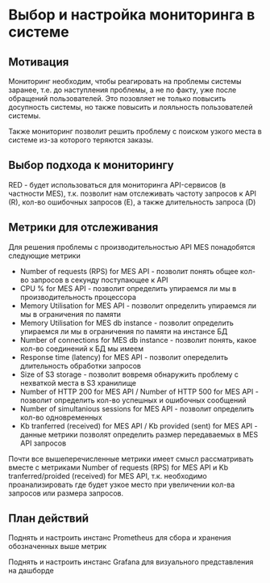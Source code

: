 # Выбор и настройка мониторинга в системе
## Мотивация
Мониторинг необходим, чтобы реагировать на проблемы системы заранее, т.е. до наступления проблемы, а не по факту, уже после обращений пользователей. Это позовляет не только повысить досупность системы, но также повысить и лояльность пользователей системы.

Также мониторинг позволит решить проблему с поиском узкого места в системе из-за которого теряются заказы.

## Выбор подхода к мониторингу

RED - будет использоваться для мониторинга API-сервисов (в частности MES), т.к. позволит нам отслеживать частоту запросов к API (R), кол-во ошибочных запросов (E), а также длительность запроса (D)
    
## Метрики для отслеживания

Для решения проблемы с производительностью API MES понадобятся следующие метрики

* Number of requests (RPS) for MES API - позволит понять общее кол-во запросов в секунду поступающее к API
* CPU % for MES API - позволит определить упираемся ли мы в производительность процессора
* Memory Utilisation for MES API - позволит определить упираемся ли мы в ограничения по памяти
* Memory Utilisation for MES db instance - позволит определить упираемся ли мы в ограничения по памяти на инстансе БД
* Number of connections for MES db instance - позволит понять, какое кол-во соединений к БД мы имеем
* Response time (latency) for MES API - позволит опеределить длительность обработки запросов
* Size of S3 storage - позволит вовремя обнаружить проблему с нехваткой места в S3 хранилище
* Number of HTTP 200 for MES API / Number of HTTP 500 for MES API - позволит определить кол-во успешных и ошибочных сообщений
* Number of simultanious sessions for MES API - позволит определить кол-во одновременных 
* Kb tranferred (received) for MES API / Kb provided (sent) for MES API - данные метрики позволят определить размер передаваемых в MES API запросов

Почти все вышеперечисленные метрики имеет смысл рассматривать вместе с метриками Number of requests (RPS) for MES API и  Kb tranferred/proided (received) for MES API, т.к. необходимо проанализировать где будет узкое место при увеличении кол-ва запросов или размера запросов.

## План действий
Поднять и настроить инстанс Prometheus для сбора и хранения обозначенных выше метрик

Поднять и настроить инстанс Grafana для визуального представления на дашборде